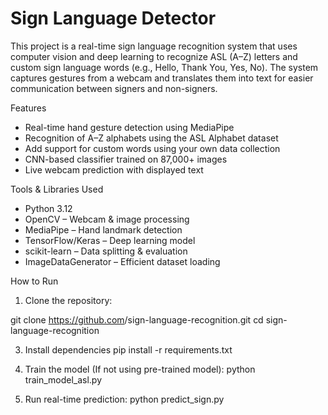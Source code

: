 # Sign Language Detector
This project is a real-time sign language recognition system that uses computer vision and deep learning to recognize ASL (A–Z) letters and custom sign language words (e.g., Hello, Thank You, Yes, No).
The system captures gestures from a webcam and translates them into text for easier communication between signers and non-signers.

Features
- Real-time hand gesture detection using MediaPipe
- Recognition of A–Z alphabets using the ASL Alphabet dataset
- Add support for custom words using your own data collection
- CNN-based classifier trained on 87,000+ images
- Live webcam prediction with displayed text

Tools & Libraries Used
- Python 3.12
- OpenCV – Webcam & image processing
- MediaPipe – Hand landmark detection
- TensorFlow/Keras – Deep learning model
- scikit-learn – Data splitting & evaluation
- ImageDataGenerator – Efficient dataset loading

How to Run
1. Clone the repository:

git clone https://github.com<your-username>/sign-language-recognition.git
cd sign-language-recognition

3. Install dependencies
   pip install -r requirements.txt

4. Train the model (If not using pre-trained model): python train_model_asl.py
5. Run real-time prediction: python predict_sign.py
